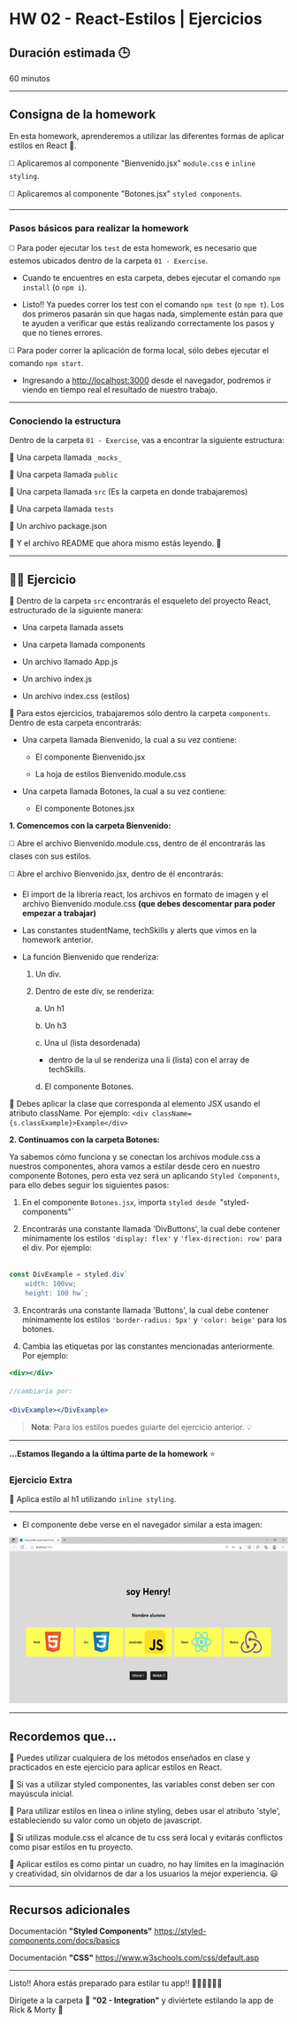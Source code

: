# HW 02 - React-Estilos | Ejercicios

## Duración estimada 🕒

60 minutos

---

## Consigna de la homework

En esta homework, aprenderemos a utilizar las diferentes formas de aplicar estilos en React 🎨.

◻️ Aplicaremos al componente "Bienvenido.jsx" `module.css` e `inline styling`.

◻️ Aplicaremos al componente "Botones.jsx" `styled components`. 

---

### Pasos básicos para realizar la homework

◻️ Para poder ejecutar los `test` de esta homework, es necesario que estemos ubicados dentro de la carpeta `01 - Exercise`.

* Cuando te encuentres en esta carpeta, debes ejecutar el comando `npm install` (o `npm i`).

* Listo!! Ya puedes correr los test con el comando `npm test` (o `npm t`). Los dos primeros pasarán sin que hagas nada, simplemente están para que te ayuden a verificar que estás realizando correctamente los pasos y que no tienes errores.

◻️ Para poder correr la aplicación de forma local, sólo debes ejecutar el comando `npm start`.

* Ingresando a <http://localhost:3000> desde el navegador, podremos ir viendo en tiempo real el resultado de nuestro trabajo.


---

### Conociendo la estructura

Dentro de la carpeta `01 - Exercise`, vas a encontrar la siguiente estructura:

🔹 Una carpeta llamada `_mocks_`

🔹 Una carpeta llamada `public`

🔹 Una carpeta llamada `src` (Es la carpeta en donde trabajaremos)

🔹 Una carpeta llamada `tests`

🔹 Un archivo package.json

🔹 Y el archivo README que ahora mismo estás leyendo. 🧐

---

## 👩‍💻 Ejercicio

🔹 Dentro de la carpeta `src` encontrarás el esqueleto del proyecto React, estructurado de la siguiente manera:

* Una carpeta llamada assets

* Una carpeta llamada components

* Un archivo llamado App.js

* Un archivo index.js

* Un archivo index.css (estilos)

🔹 Para estos ejercicios, trabajaremos sólo dentro la carpeta `components`. Dentro de esta carpeta encontrarás:

* Una carpeta llamada Bienvenido, la cual a su vez contiene:

    * El componente Bienvenido.jsx

    * La hoja de estilos Bienvenido.module.css

* Una carpeta llamada Botones, la cual a su vez contiene:

    * El componente Botones.jsx

**1. Comencemos con la carpeta Bienvenido:**

◻️ Abre el archivo Bienvenido.module.css, dentro de él encontrarás las clases con sus estilos.

◻️ Abre el archivo Bienvenido.jsx, dentro de él encontrarás:

* El import de la librería react, los archivos en formato de imagen y el archivo Bienvenido.module.css **(que debes descomentar para poder empezar a trabajar)**
    
* Las constantes studentName, techSkills y alerts que vimos en la homework anterior. 

* La función Bienvenido que renderiza:

    1. Un div.
    2. Dentro de este div, se renderiza:

        a. Un h1

        b. Un h3

        c. Una ul (lista desordenada)

        -  dentro de la ul se renderiza una li (lista) con el array de techSkills.

        d. El componente Botones.
        
🔹 Debes aplicar la clase que corresponda al elemento JSX usando el atributo className. Por ejemplo: `<div className={s.classExample}>Example</div>`

**2. Continuamos con la carpeta Botones:** 

Ya sabemos cómo funciona y se conectan los archivos module.css a nuestros componentes, ahora vamos a estilar desde cero en nuestro componente Botones, pero esta vez será un aplicando `Styled Components`, para ello debes seguir los siguientes pasos:

1. En el componente `Botones.jsx`, importa `styled desde `"styled-components"`

2. Encontrarás una constante llamada 'DivButtons', la cual debe contener mínimamente los estilos `'display: flex'` y `'flex-direction: row'` para el div. Por ejemplo:

```jsx

const DivExample = styled.div`
    width: 100vw; 
    height: 100 hw`;

```

3. Encontrarás una constante llamada 'Buttons', la cual debe contener mínimamente los estilos `'border-radius: 5px'` y `'color: beige'` para los botones.

4. Cambia las etiquetas por las constantes mencionadas anteriormente. Por ejemplo: 

```jsx
<div></div> 

//cambiaría por: 

<DivExample></DivExample>
```

> **Nota**: Para los estilos puedes guiarte del ejercicio anterior. 💡

---

**...Estamos llegando a la última parte de la homework** ⭐

### Ejercicio Extra

🔹 Aplica estilo al h1 utilizando `inline styling`.

---

* El componente debe verse en el navegador similar a esta imagen:

<p align="center"><img src="./img/exercise.gif" height="300px"></p>

---

## Recordemos que...

🔹 Puedes utilizar cualquiera de los métodos enseñados en clase y practicados en este ejercicio para aplicar estilos en React.

🔹 Si vas a utilizar styled componentes, las variables const deben ser con mayúscula inicial.

🔹 Para utilizar estilos en línea o inline styling, debes usar el atributo 'style', estableciendo su valor como un objeto de javascript.

🔹 Si utilizas module.css el alcance de tu css será local y evitarás conflictos como pisar estilos en tu proyecto.

🔹 Aplicar estilos es como pintar un cuadro, no hay límites en la imaginación y creatividad, sin olvidarnos de dar a los usuarios la mejor experiencia. 😃

---

## Recursos adicionales

Documentación **"Styled Components"** <https://styled-components.com/docs/basics>

Documentación **"CSS"** <https://www.w3schools.com/css/default.asp>

---

Listo!! Ahora estás preparado para estilar tu app!! 👨‍🎨👩‍🎨✨🚀

Dirígete a la carpeta 📂 **"02 - Integration"** y diviértete estilando la app de Rick & Morty 🤩
